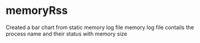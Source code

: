 # memoryRss
Created a bar chart from static memory log file
memory log file contails the process name and their
status with memory size

